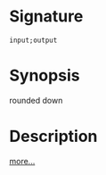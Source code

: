 # Signature
```vikid-signature
input;output
```

# Synopsis
rounded down

# Description

[more...](https://en.wikipedia.org/wiki/Rounding)